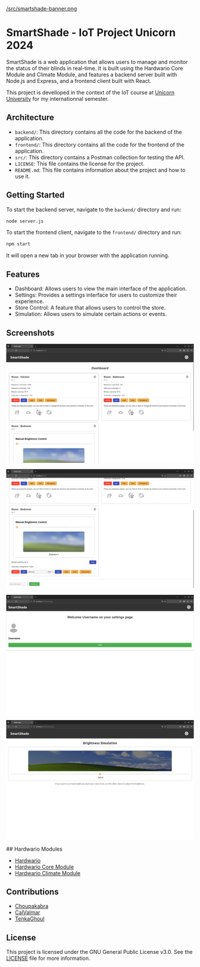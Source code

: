 [/src/smartshade-banner.png](Banner)

# SmartShade - IoT Project Unicorn 2024

SmartShade is a web application that allows users to manage and monitor the status of their blinds in real-time. It is built using the Hardwario Core Module and Climate Module, and features a backend server built with Node.js and Express, and a frontend client built with React.

This project is develloped in the context of the IoT course at [Unicorn University](https://unicornuniversity.net/en/) for my internationnal semester.

## Architecture

- `backend/`: This directory contains all the code for the backend of the application.
- `frontend/`: This directory contains all the code for the frontend of the application.
- `src/`: This directory contains a Postman collection for testing the API.
- `LICENSE`: This file contains the license for the project.
- `README.md`: This file contains information about the project and how to use it.

## Getting Started

To start the backend server, navigate to the `backend/` directory and run:

```sh
node server.js
```

To start the frontend client, navigate to the `frontend/` directory and run:

```sh
npm start
```
It will open a new tab in your browser with the application running.

## Features
- Dashboard: Allows users to view the main interface of the application.
- Settings: Provides a settings interface for users to customize their experience.
- Store Control: A feature that allows users to control the store.
- Simulation: Allows users to simulate certain actions or events.

## Screenshots

![alt text](/src/image-1.png)

![alt text](/src/image-4.png)

![alt text](/src/image-2.png)

![alt text](/src/image-3.png)

## Hardwario Modules

- [Hardwario](https://www.hardwario.com/)
- [Hardwario Core Module](https://shop.hardwario.com/core-module/)
- [Hardwario Climate Module](https://shop.hardwario.com/climate-module/)

## Contributions

- [Choupakabra](https://github.com/Choupakabra)
- [CalValmar](https://github.com/CalValmar)
- [TenkaGhoul](https://github.com/TenkaGhoul)

## License

This project is licensed under the GNU General Public License v3.0. See the [LICENSE](LICENSE) file for more information.